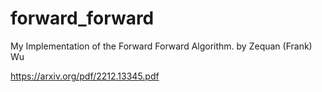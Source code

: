 # forward_forward
My Implementation of the Forward Forward Algorithm. by Zequan (Frank) Wu

https://arxiv.org/pdf/2212.13345.pdf
